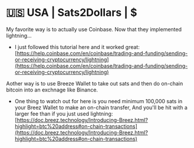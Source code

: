 # 🇺🇸 USA | Sats2Dollars | $

My favorite way is to actually use Coinbase. Now that they implemented lightning...

* I just followed this tutorial here and it worked great: [https://help.coinbase.com/en/coinbase/trading-and-funding/sending-or-receiving-cryptocurrency/lightning](https://help.coinbase.com/en/coinbase/trading-and-funding/sending-or-receiving-cryptocurrency/lightning)

Aother way is to use Breeze Wallet to take out sats and then do on-chain bitcoin into an exchnage like Binance.&#x20;

* One thing to watch out for here is you need minimum 100,000 sats in your Breez Wallet to make an on-chain transfer, And you'll be hit with a larger fee than if you just used lightning: [https://doc.breez.technology/Introducing-Breez.html?highlight=btc%20address#on-chain-transactions](https://doc.breez.technology/Introducing-Breez.html?highlight=btc%20address#on-chain-transactions)
